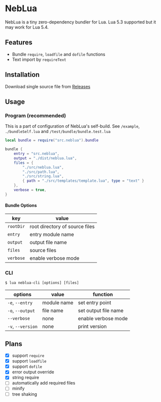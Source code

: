 # NebLua

NebLua is a tiny zero-dependency bundler for Lua. Lua 5.3 supported but it may work for Lua 5.4.

## Features

- Bundle `require`, `loadfile` and `dofile` functions
- Text import by `requireText`

## Installation

Download single source file from [Releases](https://github.com/Tsukina-7mochi/neblua/releases)

## Usage

### Program (recommended)

This is a part of configuration of NebLua's self-build. See `/example`, `./bundleSelf.lua` and `/test/bundle/bundle.test.lua`

```lua
local bundle = require("src.neblua").bundle

bundle {
    entry = "src.neblua",
    output = "./dist/neblua.lua",
    files = {
        "./src/neblua.lua",
        "./src/path.lua",
        "./src/string.lua",
        { path = "./src/templates/template.lua", type = "text" }
    },
    verbose = true,
}
```

#### Bundle Options

|    key    |             value              |
| --------- | ------------------------------ |
| `rootDir` | root directory of source files |
| `entry`   | entry module name              |
| `output`  | output file name               |
| `files`   | source files                   |
| `verbose` | enable verbose mode            |

### CLI

```
$ lua neblua-cli [options] [files]
```

| options | value | function |
|---|---|---|
| `-e`, `--entry` | module name | set entry point |
| `-o`, `--output` | file name | set output file name |
| `--verbose` | none | enable verbose mode |
| `-v`, `--version` | none | print version |

## Plans

- [x] support `require`
- [x] support `loadfile`
- [x] support `dofile`
- [x] error output override
- [x] string require
- [ ] automatically add required files
- [ ] minify
- [ ] tree shaking
